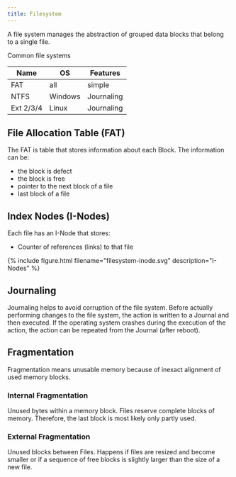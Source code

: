 ```yaml
---
title: Filesystem
---
```


A file system manages the abstraction of grouped data blocks that belong to a single file.

Common file systems

| Name      | OS      | Features   |
|-----------|---------|------------|
| FAT       | all     | simple     |
| NTFS      | Windows | Journaling |
| Ext 2/3/4 | Linux   | Journaling |


## File Allocation Table (FAT)
The FAT is table that stores information about each Block. The information can be:
* the block is defect
* the block is free
* pointer to the next block of a file
* last block of a file


## Index Nodes (I-Nodes)
Each file has an I-Node that stores:
* Counter of references (links) to that file

{% include figure.html filename="filesystem-inode.svg" description="I-Nodes" %}


## Journaling
Journaling helps to avoid corruption of the file system.
Before actually performing changes to the file system, the action is written to a Journal and then executed. If the operating system crashes during the execution of the action, the action can be repeated from the Journal (after reboot).


## Fragmentation
Fragmentation means unusable memory because of inexact alignment of used memory blocks.

### Internal Fragmentation
Unused bytes within a memory block. Files reserve complete blocks of memory. Therefore, the last block is most likely only partly used.

### External Fragmentation
Unused blocks between Files. Happens if files are resized and become smaller or if a sequence of free blocks is slightly larger than the size of a new file.
